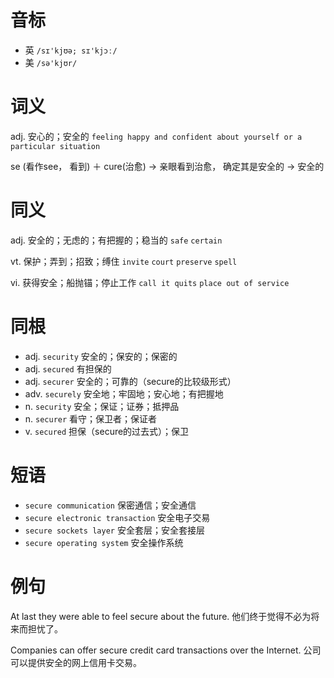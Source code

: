 # 音标

- 英 `/sɪ'kjʊə; sɪ'kjɔː/`
- 美 `/sə'kjʊr/`

# 词义

adj. 安心的；安全的
`feeling happy and confident about yourself or a particular situation`



se (看作see， 看到) ＋ cure(治愈) → 亲眼看到治愈， 确定其是安全的 → 安全的

# 同义

adj. 安全的；无虑的；有把握的；稳当的
`safe` `certain`

vt. 保护；弄到；招致；缚住
`invite` `court` `preserve` `spell`

vi. 获得安全；船抛锚；停止工作
`call it quits` `place out of service`

# 同根

- adj. `security` 安全的；保安的；保密的
- adj. `secured` 有担保的
- adj. `securer` 安全的；可靠的（secure的比较级形式）
- adv. `securely` 安全地；牢固地；安心地；有把握地
- n. `security` 安全；保证；证券；抵押品
- n. `securer` 看守；保卫者；保证者
- v. `secured` 担保（secure的过去式）；保卫

# 短语

- `secure communication` 保密通信；安全通信
- `secure electronic transaction` 安全电子交易
- `secure sockets layer` 安全套层；安全套接层
- `secure operating system` 安全操作系统

# 例句

At last they were able to feel secure about the future.
他们终于觉得不必为将来而担忧了。

Companies can offer secure credit card transactions over the Internet.
公司可以提供安全的网上信用卡交易。


